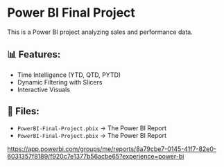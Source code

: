 # Power BI Final Project
This is a Power BI project analyzing sales and performance data.

## 📊 Features:
- Time Intelligence (YTD, QTD, PYTD)
- Dynamic Filtering with Slicers
- Interactive Visuals

## 📂 Files:
- `PowerBI-Final-Project.pbix` → The Power BI Report
- `PowerBI-Final-Project.pbix` → The Power BI Report

https://app.powerbi.com/groups/me/reports/8a79cbe7-0145-41f7-82e0-6031357f8189/f920c7e1377b56acbe65?experience=power-bi
